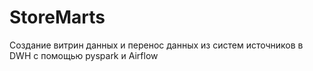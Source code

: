 # StoreMarts
Создание витрин данных и перенос данных из систем источников в DWH с помощью pyspark и Airflow
